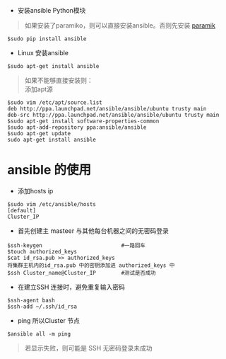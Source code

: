- 安装ansible Python模块

> 如果安装了paramiko，则可以直接安装ansible。否则先安装
[paramik](http://172.16.4.111:8000/bianl/Basic_Virtual/blob/dev/huful/Notes/Python/python-ssh.md)

```
$sudo pip install ansible
```

- Linux 安装ansible

```
$sudo apt-get install ansible
```

> 如果不能够直接安装则：<br>
> 添加apt源

```
$sudo vim /etc/apt/source.list
deb http://ppa.launchpad.net/ansible/ansible/ubuntu trusty main
deb-src http://ppa.launchpad.net/ansible/ansible/ubuntu trusty main
$sudo apt-get install software-properties-common
$sudo apt-add-repository ppa:ansible/ansible
$sudo apt-get update
sudo apt-get install ansible
```

# ansible 的使用

- 添加hosts ip

```
$sudo vim /etc/ansible/hosts
[default]
Cluster_IP
```

- 首先创建主 masteer 与其他每台机器之间的无密码登录

```
$ssh-keygen                         #一路回车
$touch authorized_keys
$cat id_rsa.pub >> authorized_keys
将集群主机内的id_rsa.pub 中的密钥添加进 authorized_keys 中
$ssh Cluster_name@Cluster_IP        #测试是否成功
```

- 在建立SSH 连接时，避免重复输入密码

```
$ssh-agent bash
$ssh-add ~/.ssh/id_rsa
```

- ping 所以Cluster 节点

```
$ansible all -m ping
```

> 若显示失败，则可能是 SSH 无密码登录未成功
